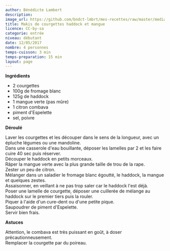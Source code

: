 ```yaml
---
author: Bénédicte Lambert
description: 
image_url: https://github.com/bndct-lmbrt/mes-recettes/raw/master/medias/makis-poireaux.jpg
title: Makis de courgettes haddock et mangue
licence: CC-by-sa
categorie: entrée
niveau: débutant
date: 12/05/2017
nombre: 4 personnes
temps-cuisson: 3 min
temps-preparation: 15 min
layout: page
---
```



**Ingrédients**  

* 2 courgettes
* 100g de fromage blanc
* 125g de haddock
* 1 mangue verte (pas mûre)
* 1 citron combava
* piment d'Espelette
* sel, poivre

**Déroulé**  

Laver les courgettes et les découper dans le sens de la longueur, avec un épluche légumes ou une mandoline.  
Dans une casserole d'eau bouillante, déposer les lamelles par 2 et les faire cuire  40 sec puis réserver.  
Découper le haddock en petits morceaux.  
Râper la mangue verte avec la plus grande taille de trou de la rape.  
Zester un peu de citron.  
Mélanger dans un saladier le fromage blanc égoutté, le haddock, la mangue et quelques zestes.  
Assaisonner, en veillant à ne pas trop saler car le haddock l'est déjà.  
Poser une lamelle de courgette, déposer une cuillerée de mélange au haddock sur le premier tiers puis la rouler.  
Piquer à l'aide d'un cure-dent ou d'une petite pique.  
Saupoudrer de piment d'Espelette.  
Servir bien frais.  

**Astuces**

Attention, le combava est très puissant en goût, à doser précautionneusement.  
Remplacer la courgette par du poireau.  


